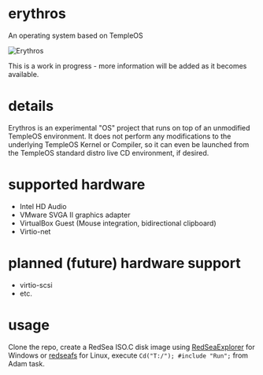 # erythros
An operating system based on TempleOS

![Erythros](https://raw.githubusercontent.com/obecebo/erythros/master/preview.png?)

This is a work in progress - more information will be added as it becomes available.

# details

Erythros is an experimental "OS" project that runs on top of an unmodified TempleOS environment. It does not perform any modifications to the underlying TempleOS Kernel or Compiler, so it can even be launched from the TempleOS standard distro live CD environment, if desired.

# supported hardware

- Intel HD Audio
- VMware SVGA II graphics adapter
- VirtualBox Guest (Mouse integration, bidirectional clipboard)
- Virtio-net

# planned (future) hardware support
- virtio-scsi
- etc.

# usage

Clone the repo, create a RedSea ISO.C disk image using [RedSeaExplorer](https://checksum.fail/files/RedSeaExplorer-0.6.zip) for Windows or [redseafs](https://github.com/obecebo/redseafs) for Linux, execute `Cd("T:/"); #include "Run";` from Adam task.

